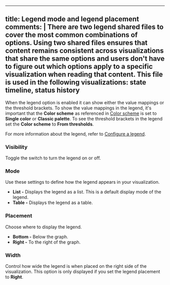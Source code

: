 -----

## title: Legend mode and legend placement comments: | There are two legend shared files to cover the most common combinations of options. Using two shared files ensures that content remains consistent across visualizations that share the same options and users don't have to figure out which options apply to a specific visualization when reading that content. This file is used in the following visualizations: state timeline, status history

When the legend option is enabled it can show either the value mappings or the threshold brackets. To show the value mappings in the legend, it's important that the **Color scheme** as referenced in [Color scheme](../../configure-standard-options#color-scheme) is set to **Single color** or **Classic palette**. To see the threshold brackets in the legend set the **Color scheme** to **From thresholds**.

For more information about the legend, refer to [Configure a legend](../configure-legend/).

### Visibility

Toggle the switch to turn the legend on or off.

### Mode

Use these settings to define how the legend appears in your visualization.

- **List -** Displays the legend as a list. This is a default display mode of the legend.
- **Table -** Displays the legend as a table.

### Placement

Choose where to display the legend.

- **Bottom -** Below the graph.
- **Right -** To the right of the graph.

### Width

Control how wide the legend is when placed on the right side of the visualization. This option is only displayed if you set the legend placement to **Right**.
